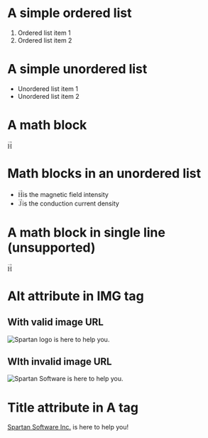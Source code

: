 # A simple ordered list

<ol>
 <li>Ordered list item 1</li>
  <li>Ordered list item 2</li> <!-- indentation off -->
</ol>

# A simple unordered list

<ul>
 <li>Unordered list item 1</li>
 <li>Unordered list item 2</li>
</ul>


# A math block

<math xmlns="http://www.w3.org/1998/Math/MathML">
  <mstyle displaystyle="true">
    <mover>
      <mrow>
        <mi> H </mi>
      </mrow>
      <mrow>
        <mo> &#x2192;<!--rightwards arrow--> </mo>
      </mrow>
    </mover>
  </mstyle></math>


# Math blocks in an unordered list

<ul>
<li><math xmlns="http://www.w3.org/1998/Math/MathML">
  <mstyle displaystyle="true">
    <mover>
      <mrow>
        <mi> H </mi>
      </mrow>
      <mrow>
        <mo> &#x2192;<!--rightwards arrow--> </mo>
      </mrow>
    </mover>
  </mstyle></math>is the magnetic field intensity</li>
<li><math xmlns="http://www.w3.org/1998/Math/MathML">
  <mstyle displaystyle="true">
    <mover>
      <mrow>
        <mi> J </mi>
      </mrow>
      <mrow>
        <mo> &#x2192;<!--rightwards arrow--> </mo>
      </mrow>
    </mover>
  </mstyle></math>is the conduction current density</li>
</ul>


# A math block in single line (unsupported)

<math xmlns="http://www.w3.org/1998/Math/MathML"><mstyle displaystyle="true"><mover><mrow><mi> H </mi></mrow><mrow><mo> &#x2192;<!--rightwards arrow--> </mo></mrow></mover></mstyle></math>


# Alt attribute in IMG tag

## With valid image URL

<img src="https://www.spartansoftwareinc.com/wp-content/uploads/2016/07/Logo-Text.png" alt="Spartan logo"> is here to help you.

## WIth invalid image URL

<img src="https://www.devnull.com/spartan-logo.jpg" alt="Spartan Software"> is here to help you.


# Title attribute in A tag

<a href="https://www.spartansoftwareinc.com" title="Spartan logo" alt="Spartan logo image unavailable" />Spartan Software Inc.</a> is here to help you!

